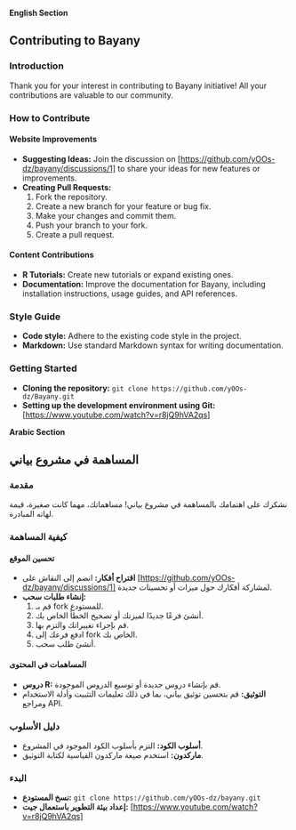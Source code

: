 **English Section**

## Contributing to Bayany

### Introduction
Thank you for your interest in contributing to Bayany initiative! All your contributions are valuable to our community.

### How to Contribute
#### Website Improvements
* **Suggesting Ideas:** Join the discussion on [https://github.com/yOOs-dz/bayany/discussions/1] to share your ideas for new features or improvements.
* **Creating Pull Requests:**
   1. Fork the repository.
   2. Create a new branch for your feature or bug fix.
   3. Make your changes and commit them.
   4. Push your branch to your fork.
   5. Create a pull request.  

#### Content Contributions


* **R Tutorials:** Create new tutorials or expand existing ones.
* **Documentation:** Improve the documentation for Bayany, including installation instructions, usage guides, and API references.

### Style Guide
* **Code style:** Adhere to the existing code style in the project.
* **Markdown:** Use standard Markdown syntax for writing documentation.

### Getting Started
* **Cloning the repository:** `git clone https://github.com/yOOs-dz/Bayany.git`
* **Setting up the development environment using Git:** [https://www.youtube.com/watch?v=r8jQ9hVA2qs]

**Arabic Section**

## المساهمة في مشروع بياني

### مقدمة
نشكرك على اهتمامك بالمساهمة في مشروع بياني! مساهماتك، مهما كانت صغيرة، قيمة لهاته المبادرة.

### كيفية المساهمة
#### تحسين الموقع
* **اقتراح أفكار:** انضم إلى النقاش على [https://github.com/yOOs-dz/bayany/discussions/1] لمشاركة أفكارك حول ميزات أو تحسينات جديدة.
* **إنشاء طلبات سحب:**
   1. قم بـ fork للمستودع.
   2. أنشئ فرعًا جديدًا لميزتك أو تصحيح الخطأ الخاص بك.
   3. قم بإجراء تغييراتك والتزم بها.
   4. ادفع فرعك إلى fork الخاص بك.
   5. أنشئ طلب سحب.

#### المساهمات في المحتوى
* **دروس R:** قم بإنشاء دروس جديدة أو توسيع الدروس الموجودة.
* **التوثيق:** قم بتحسين توثيق بياني، بما في ذلك تعليمات التثبيت وأدلة الاستخدام ومراجع API.

### دليل الأسلوب
* **أسلوب الكود:** التزم بأسلوب الكود الموجود في المشروع.
* **ماركدون:** استخدم صيغة ماركدون القياسية لكتابة التوثيق.

### البدء
* **نسخ المستودع:** `git clone https://github.com/yOOs-dz/bayany.git`
* **إعداد بيئة التطوير باستعمال جيت:** [https://www.youtube.com/watch?v=r8jQ9hVA2qs]

